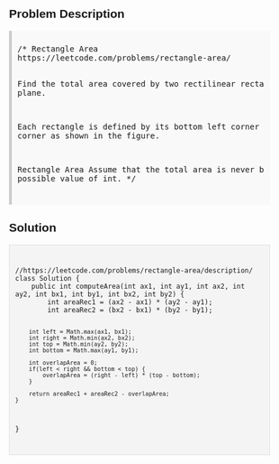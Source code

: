 <style>
  body { font-family: Arial, sans-serif; }
  .container { max-width: 600px; margin: auto; padding: 20px; }
  .comment-block { background-color: #f9f9f9; padding: 10px; border-left: 5px solid #ccc; }
  .code-block { background-color: #f4f4f4; padding: 10px; border: 1px solid #ddd; }
</style>

<div class='container'>
<h2>Problem Description</h2>
<div class='comment-block'>
<pre>
/* Rectangle Area
https://leetcode.com/problems/rectangle-area/

Find the total area covered by two rectilinear rectangles in a 2D plane.

Each rectangle is defined by its bottom left corner and top right corner as shown in the figure.

Rectangle Area
Assume that the total area is never beyond the maximum possible value of int.
*/
</pre>
</div>

<h2>Solution</h2>
<div class='code-block'>
<pre><code class='language-java'>
//https://leetcode.com/problems/rectangle-area/description/
class Solution {
    public int computeArea(int ax1, int ay1, int ax2, int ay2, int bx1, int by1, int bx2, int by2) {
        int areaRec1 = (ax2 - ax1) * (ay2 - ay1);
        int areaRec2 = (bx2 - bx1) * (by2 - by1);
        
        int left = Math.max(ax1, bx1);
        int right = Math.min(ax2, bx2);
        int top = Math.min(ay2, by2);
        int bottom = Math.max(ay1, by1);
        
        int overlapArea = 0;
        if(left < right && bottom < top) {
            overlapArea = (right - left) * (top - bottom);
        }
        
        return areaRec1 + areaRec2 - overlapArea;
    }
}</code></pre>
</div>
</div>
